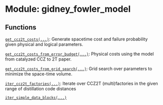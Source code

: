 # Module: gidney_fowler_model






## Functions

[`get_ccz2t_costs(...)`](../../qualtran/surface_code/get_ccz2t_costs.md): Generate spacetime cost and failure probability given physical and logical parameters.

[`get_ccz2t_costs_from_error_budget(...)`](../../qualtran/surface_code/get_ccz2t_costs_from_error_budget.md): Physical costs using the model from catalyzed CCZ to 2T paper.

[`get_ccz2t_costs_from_grid_search(...)`](../../qualtran/surface_code/get_ccz2t_costs_from_grid_search.md): Grid search over parameters to minimize the space-time volume.

[`iter_ccz2t_factories(...)`](../../qualtran/surface_code/iter_ccz2t_factories.md): Iterate over CCZ2T (multi)factories in the given range of distillation code distances

[`iter_simple_data_blocks(...)`](../../qualtran/surface_code/iter_simple_data_blocks.md)


